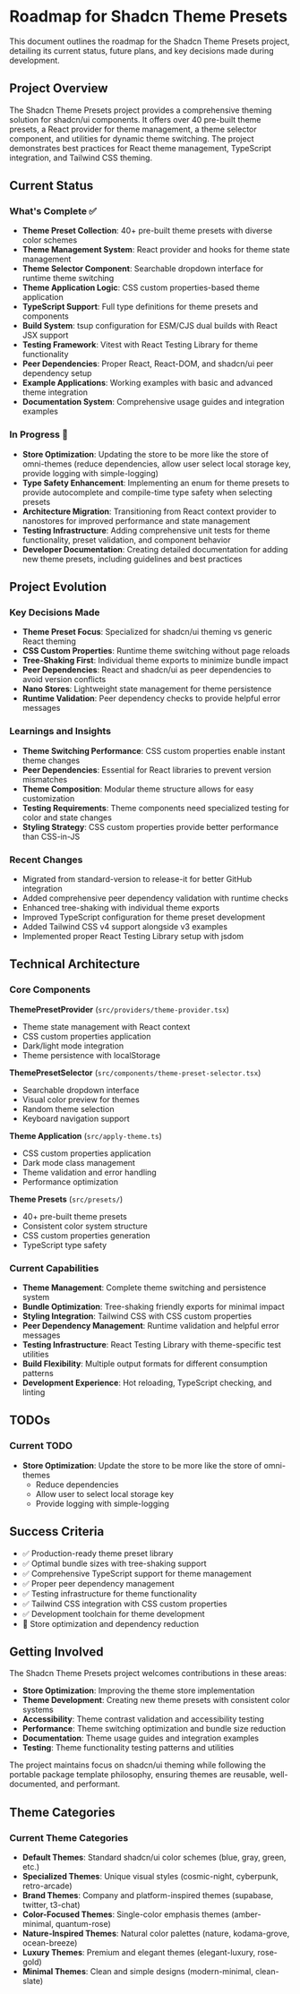 # Roadmap for Shadcn Theme Presets

This document outlines the roadmap for the Shadcn Theme Presets project, detailing its current status, future plans, and key decisions made during development.

## Project Overview

The Shadcn Theme Presets project provides a comprehensive theming solution for shadcn/ui components. It offers over 40 pre-built theme presets, a React provider for theme management, a theme selector component, and utilities for dynamic theme switching. The project demonstrates best practices for React theme management, TypeScript integration, and Tailwind CSS theming.

## Current Status

### What's Complete ✅

- **Theme Preset Collection**: 40+ pre-built theme presets with diverse color schemes
- **Theme Management System**: React provider and hooks for theme state management
- **Theme Selector Component**: Searchable dropdown interface for runtime theme switching
- **Theme Application Logic**: CSS custom properties-based theme application
- **TypeScript Support**: Full type definitions for theme presets and components
- **Build System**: tsup configuration for ESM/CJS dual builds with React JSX support
- **Testing Framework**: Vitest with React Testing Library for theme functionality
- **Peer Dependencies**: Proper React, React-DOM, and shadcn/ui peer dependency setup
- **Example Applications**: Working examples with basic and advanced theme integration
- **Documentation System**: Comprehensive usage guides and integration examples

### In Progress 🚧

- **Store Optimization**: Updating the store to be more like the store of omni-themes (reduce dependencies, allow user select local storage key, provide logging with simple-logging)
- **Type Safety Enhancement**: Implementing an enum for theme presets to provide autocomplete and compile-time type safety when selecting presets
- **Architecture Migration**: Transitioning from React context provider to nanostores for improved performance and state management
- **Testing Infrastructure**: Adding comprehensive unit tests for theme functionality, preset validation, and component behavior
- **Developer Documentation**: Creating detailed documentation for adding new theme presets, including guidelines and best practices

## Project Evolution

### Key Decisions Made

- **Theme Preset Focus**: Specialized for shadcn/ui theming vs generic React theming
- **CSS Custom Properties**: Runtime theme switching without page reloads
- **Tree-Shaking First**: Individual theme exports to minimize bundle impact
- **Peer Dependencies**: React and shadcn/ui as peer dependencies to avoid version conflicts
- **Nano Stores**: Lightweight state management for theme persistence
- **Runtime Validation**: Peer dependency checks to provide helpful error messages

### Learnings and Insights

- **Theme Switching Performance**: CSS custom properties enable instant theme changes
- **Peer Dependencies**: Essential for React libraries to prevent version mismatches
- **Theme Composition**: Modular theme structure allows for easy customization
- **Testing Requirements**: Theme components need specialized testing for color and state changes
- **Styling Strategy**: CSS custom properties provide better performance than CSS-in-JS

### Recent Changes

- Migrated from standard-version to release-it for better GitHub integration
- Added comprehensive peer dependency validation with runtime checks
- Enhanced tree-shaking with individual theme exports
- Improved TypeScript configuration for theme preset development
- Added Tailwind CSS v4 support alongside v3 examples
- Implemented proper React Testing Library setup with jsdom

## Technical Architecture

### Core Components

**ThemePresetProvider** (`src/providers/theme-provider.tsx`)

- Theme state management with React context
- CSS custom properties application
- Dark/light mode integration
- Theme persistence with localStorage

**ThemePresetSelector** (`src/components/theme-preset-selector.tsx`)

- Searchable dropdown interface
- Visual color preview for themes
- Random theme selection
- Keyboard navigation support

**Theme Application** (`src/apply-theme.ts`)

- CSS custom properties application
- Dark mode class management
- Theme validation and error handling
- Performance optimization

**Theme Presets** (`src/presets/`)

- 40+ pre-built theme presets
- Consistent color system structure
- CSS custom properties generation
- TypeScript type safety

### Current Capabilities

- **Theme Management**: Complete theme switching and persistence system
- **Bundle Optimization**: Tree-shaking friendly exports for minimal impact
- **Styling Integration**: Tailwind CSS with CSS custom properties
- **Peer Dependency Management**: Runtime validation and helpful error messages
- **Testing Infrastructure**: React Testing Library with theme-specific test utilities
- **Build Flexibility**: Multiple output formats for different consumption patterns
- **Development Experience**: Hot reloading, TypeScript checking, and linting

## TODOs

### Current TODO

- **Store Optimization**: Update the store to be more like the store of omni-themes
  - Reduce dependencies
  - Allow user to select local storage key
  - Provide logging with simple-logging

## Success Criteria

- ✅ Production-ready theme preset library
- ✅ Optimal bundle sizes with tree-shaking support
- ✅ Comprehensive TypeScript support for theme management
- ✅ Proper peer dependency management
- ✅ Testing infrastructure for theme functionality
- ✅ Tailwind CSS integration with CSS custom properties
- ✅ Development toolchain for theme development
- 🚧 Store optimization and dependency reduction

## Getting Involved

The Shadcn Theme Presets project welcomes contributions in these areas:

- **Store Optimization**: Improving the theme store implementation
- **Theme Development**: Creating new theme presets with consistent color systems
- **Accessibility**: Theme contrast validation and accessibility testing
- **Performance**: Theme switching optimization and bundle size reduction
- **Documentation**: Theme usage guides and integration examples
- **Testing**: Theme functionality testing patterns and utilities

The project maintains focus on shadcn/ui theming while following the portable package template philosophy, ensuring themes are reusable, well-documented, and performant.

## Theme Categories

### Current Theme Categories

- **Default Themes**: Standard shadcn/ui color schemes (blue, gray, green, etc.)
- **Specialized Themes**: Unique visual styles (cosmic-night, cyberpunk, retro-arcade)
- **Brand Themes**: Company and platform-inspired themes (supabase, twitter, t3-chat)
- **Color-Focused Themes**: Single-color emphasis themes (amber-minimal, quantum-rose)
- **Nature-Inspired Themes**: Natural color palettes (nature, kodama-grove, ocean-breeze)
- **Luxury Themes**: Premium and elegant themes (elegant-luxury, rose-gold)
- **Minimal Themes**: Clean and simple designs (modern-minimal, clean-slate)
